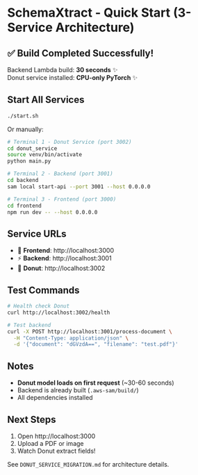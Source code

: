 # SchemaXtract - Quick Start (3-Service Architecture)

## ✅ Build Completed Successfully!

Backend Lambda build: **30 seconds** ✨  
Donut service installed: **CPU-only PyTorch** ✨

## Start All Services

```bash
./start.sh
```

Or manually:

```bash
# Terminal 1 - Donut Service (port 3002)
cd donut_service
source venv/bin/activate
python main.py

# Terminal 2 - Backend (port 3001)
cd backend
sam local start-api --port 3001 --host 0.0.0.0

# Terminal 3 - Frontend (port 3000)
cd frontend
npm run dev -- --host 0.0.0.0
```

## Service URLs

- 🎨 **Frontend**: http://localhost:3000
- ⚡ **Backend**: http://localhost:3001
- 🤖 **Donut**: http://localhost:3002

## Test Commands

```bash
# Health check Donut
curl http://localhost:3002/health

# Test backend
curl -X POST http://localhost:3001/process-document \
  -H "Content-Type: application/json" \
  -d '{"document": "dGVzdA==", "filename": "test.pdf"}'
```

## Notes

- **Donut model loads on first request** (~30-60 seconds)
- Backend is already built (`.aws-sam/build/`)
- All dependencies installed

## Next Steps

1. Open http://localhost:3000
2. Upload a PDF or image
3. Watch Donut extract fields!

See `DONUT_SERVICE_MIGRATION.md` for architecture details.
